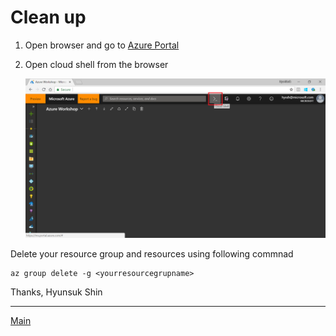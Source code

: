 # Clean up

1. Open browser and go to [Azure Portal](https://portal.azure.com)

1. Open cloud shell from the browser

    ![cloudshell](./images/00.03.png)

Delete your resource group and resources using following commnad

```
az group delete -g <yourresourcegrupname>
```

Thanks,
Hyunsuk Shin

---
[Main](https://github.com/xlegend1024/az-cloudscale-adv-analytics/blob/master/README.md)